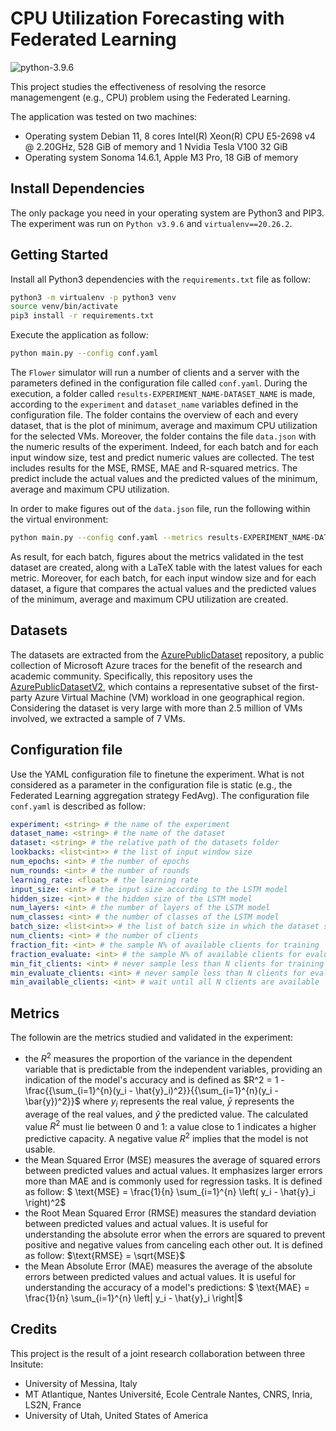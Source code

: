 # CPU Utilization Forecasting with Federated Learning
![python-3.9.6](https://img.shields.io/badge/python-3.9.6-blue)

This project studies the effectiveness of resolving the resorce managemengent (e.g., CPU) problem using the Federated Learning. 

The application was tested on two machines:
- Operating system Debian 11, 8 cores Intel(R) Xeon(R) CPU E5-2698 v4 @ 2.20GHz, 528 GiB of memory and 1 Nvidia Tesla V100 32 GiB
- Operating system Sonoma 14.6.1, Apple M3 Pro, 18 GiB of memory

## Install Dependencies
The only package you need in your operating system are Python3 and PIP3. The experiment was run on `Python v3.9.6` and `virtualenv==20.26.2`.

## Getting Started
Install all Python3 dependencies with the `requirements.txt` file as follow:
```bash
python3 -m virtualenv -p python3 venv
source venv/bin/activate
pip3 install -r requirements.txt
```

Execute the application as follow:
```bash
python main.py --config conf.yaml
```

The `Flower` simulator will run a number of clients and a server with the parameters defined in the configuration file called `conf.yaml`. During the execution, a folder called `results-EXPERIMENT_NAME-DATASET_NAME` is made, according to the `experiment` and `dataset_name` variables defined in the configuration file. The folder contains the overview of each and every dataset, that is the plot of minimum, average and maximum CPU utilization for the selected VMs. Moreover, the folder contains the file `data.json` with the numeric results of the experiment. Indeed, for each batch and for each input window size, test and predict numeric values are collected. The test includes results for the MSE, RMSE, MAE and R-squared metrics. The predict include the actual values and the predicted values of the minimum, average and maximum CPU utilization.

In order to make figures out of the `data.json` file, run the following within the virtual environment:
```bash
python main.py --config conf.yaml --metrics results-EXPERIMENT_NAME-DATASET_NAME
```

As result, for each batch, figures about the metrics validated in the test dataset are created, along with a LaTeX table with the latest values for each metric. Moreover, for each batch, for each input window size and for each dataset, a figure that compares the actual values and the predicted values of the minimum, average and maximum CPU utilization are created.

## Datasets
The datasets are extracted from the [AzurePublicDataset](https://github.com/Azure/AzurePublicDataset) repository, a public collection of Microsoft Azure traces for the benefit of the research and academic community. Specifically, this repository uses the [AzurePublicDatasetV2](https://github.com/Azure/AzurePublicDataset/blob/master/AzurePublicDatasetV2.md), which contains a representative subset of the first-party Azure Virtual Machine (VM) workload in one geographical region. Considering the dataset is very large with more than 2.5 million of VMs involved, we extracted a sample of 7 VMs.

## Configuration file
Use the YAML configuration file to finetune the experiment. What is not considered as a parameter in the configuration file is static (e.g., the Federated Learning aggregation strategy FedAvg). The configuration file `conf.yaml` is described as follow:
```yaml
experiment: <string> # the name of the experiment
dataset_name: <string> # the name of the dataset
dataset: <string> # the relative path of the datasets folder
lookbacks: <list<int>> # the list of input window size
num_epochs: <int> # the number of epochs
num_rounds: <int> # the number of rounds
learning_rate: <float> # the learning rate
input_size: <int> # the input size according to the LSTM model
hidden_size: <int> # the hidden size of the LSTM model
num_layers: <int> # the number of layers of the LSTM model
num_classes: <int> # the number of classes of the LSTM model
batch_size: <list<int>> # the list of batch size in which the dataset should be splitted
num_clients: <int> # the number of clients
fraction_fit: <int> # the sample N% of available clients for training
fraction_evaluate: <int> # the sample N% of available clients for evaluation
min_fit_clients: <int> # never sample less than N clients for training
min_evaluate_clients: <int> # never sample less than N clients for evaluation
min_available_clients: <int> # wait until all N clients are available
```

## Metrics
The followin are the metrics studied and validated in the experiment:
- the $R^2$ measures the proportion of the variance in the dependent variable that is predictable from the independent variables, providing an indication of the model's accuracy and is defined as $R^2 = 1 - \frac{{\sum_{i=1}^{n}(y_i - \hat{y}_i)^2}}{{\sum_{i=1}^{n}(y_i - \bar{y})^2}}$ where $y_i$ represents the real value, $\bar{y}$ represents the average of the real values, and $\hat{y}$ the predicted value. The calculated value $R^2$ must lie between 0 and 1: a value close to 1 indicates a higher predictive capacity. A negative value $R^2$ implies that the model is not usable.
- the Mean Squared Error (MSE) measures the average of squared errors between predicted values and actual values. It emphasizes larger errors more than MAE and is commonly used for regression tasks. It is defined as follow: $ \text{MSE} = \frac{1}{n} \sum_{i=1}^{n} \left( y_i - \hat{y}_i \right)^2$
- the Root Mean Squared Error (RMSE) measures the standard deviation between predicted values and actual values. It is useful for understanding the absolute error when the errors are squared to prevent positive and negative values from canceling each other out. It is defined as follow: $\text{RMSE} = \sqrt{MSE}$
- the Mean Absolute Error (MAE) measures the average of the absolute errors between predicted values and actual values. It is useful for understanding the accuracy of a model's predictions: $ \text{MAE} = \frac{1}{n} \sum_{i=1}^{n} \left| y_i - \hat{y}_i \right|$

## Credits
This project is the result of a joint research collaboration between three Insitute:
- University of Messina, Italy
- MT Atlantique, Nantes Université, Ecole Centrale Nantes, CNRS, Inria, LS2N, France
- University of Utah, United States of America